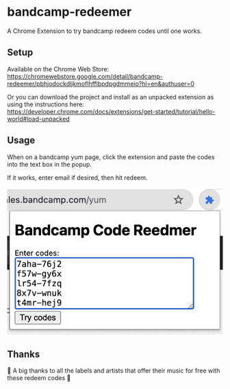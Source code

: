 # bandcamp-redeemer
[]()
A Chrome Extension to try bandcamp redeem codes until one works.

## Setup
Available on the Chrome Web Store: https://chromewebstore.google.com/detail/bandcamp-redeemer/pbhjodockdljkmoflhfflbpdpgdmmeio?hl=en&authuser=0

Or you can download the project and install as an unpacked extension as using the instructions here:
https://developer.chrome.com/docs/extensions/get-started/tutorial/hello-world#load-unpacked

## Usage
When on a bandcamp yum page, click the extension and paste the codes into the text box in the popup.

If it works, enter email if desired, then hit redeem.

![](./bandcampRedeemer.png)

## Thanks

:black_heart: A big thanks to all the labels and artists that offer their music for free with these redeem codes :black_heart:
